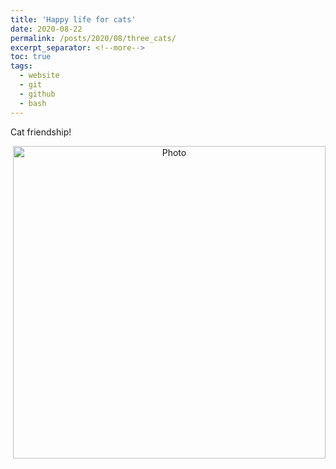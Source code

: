 ```yaml
---
title: 'Happy life for cats'
date: 2020-08-22
permalink: /posts/2020/08/three_cats/
excerpt_separator: <!--more-->
toc: true
tags:
  - website
  - git
  - github
  - bash
---
```


Cat friendship!
<p align="center">
  <img src="https://yuboyubo.github.io/yuboshao.github.io/images/three_cat.jpg?raw=true" alt="Photo" style="width: 500px;"/> 
</p>
